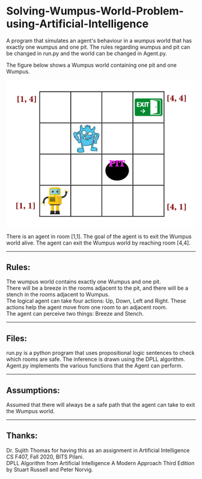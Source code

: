 # Solving-Wumpus-World-Problem-using-Artificial-Intelligence
A program that simulates an agent's behaviour in a wumpus world that has exactly one wumpus and one pit. The rules regarding wumpus and pit can be changed in run.py and the world can be changed in Agent.py.

The figure below shows a Wumpus world containing one pit and one Wumpus. 

![World Image](https://github.com/richidubey/Solving-Wumpus-World-Problem-using-Artificial-Intelligence/blob/main/world.png)

    
There is an agent in room [1,1]. The goal of the agent is to exit the Wumpus world alive. The agent can exit the Wumpus world by reaching room [4,4].  
    
--- 
   
## Rules:  
The wumpus world contains exactly one Wumpus and one pit.  
There will be a breeze in the rooms adjacent to the pit, and there will be a stench in the rooms adjacent to Wumpus.  
The logical agent can take four actions: Up, Down, Left and Right. These actions help the agent move from one room to an adjacent room.   
The agent can perceive two things: Breeze and Stench.
    
--- 
    
## Files:  
run.py is a python program that uses propositional logic sentences to check which rooms are safe. The inference is drawn using the DPLL algorithm.   
Agent.py implements the various functions that the Agent can perform.
    
--- 
    
## Assumptions:  
    
Assumed that there will always be a safe path that the agent can take to exit the Wumpus world.  
   
---
    
## Thanks: 
    
Dr. Sujith Thomas for having this as an assignment in Artificial Intelligence CS F407, Fall 2020, BITS Pilani.   
DPLL Algorithm from Artificial Intelligence A Modern Approach Third Edition by Stuart Russell and Peter Norvig.   

     
